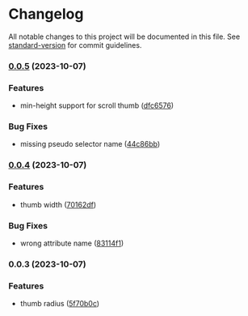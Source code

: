 # Changelog

All notable changes to this project will be documented in this file. See [standard-version](https://github.com/conventional-changelog/standard-version) for commit guidelines.

### [0.0.5](https://github.com/ismailceylan/tailwind-modern-scroll/compare/v0.0.4...v0.0.5) (2023-10-07)


### Features

* min-height support for scroll thumb ([dfc6576](https://github.com/ismailceylan/tailwind-modern-scroll/commit/dfc65763a9718b46e1d224bc5ef8de63a2ad862d))


### Bug Fixes

* missing pseudo selector name ([44c86bb](https://github.com/ismailceylan/tailwind-modern-scroll/commit/44c86bbd2154d37baef538338ccf844e7c30aeb7))

### [0.0.4](https://github.com/ismailceylan/tailwind-modern-scroll/compare/v0.0.3...v0.0.4) (2023-10-07)


### Features

* thumb width ([70162df](https://github.com/ismailceylan/tailwind-modern-scroll/commit/70162dfd4895146bb48f980bd50240028e09dc6b))


### Bug Fixes

* wrong attribute name ([83114f1](https://github.com/ismailceylan/tailwind-modern-scroll/commit/83114f189009e655984bfb9909a24cd5ec1b453a))

### 0.0.3 (2023-10-07)


### Features

* thumb radius ([5f70b0c](https://github.com/ismailceylan/tailwind-modern-scroll/commit/5f70b0c622a75908cc3bf54babff42d9aaa3d813))
